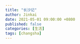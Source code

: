 ```yaml
---
title: "长沙记"
author: Jinkai
date: 2021-05-01 09:00:00 +0800
published: false
categories: [生活]
tags: [changsha]
---
```


## 
